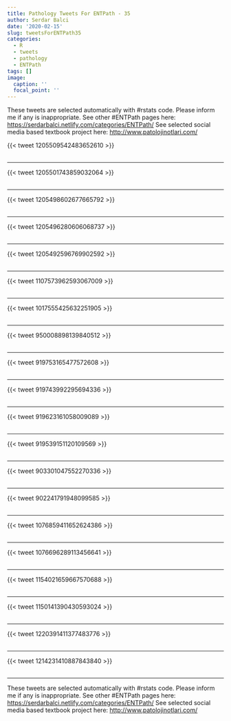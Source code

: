 ```yaml
---
title: Pathology Tweets For ENTPath - 35
author: Serdar Balci
date: '2020-02-15'
slug: tweetsForENTPath35
categories:
  - R
  - tweets
  - pathology
  - ENTPath
tags: []
image:
  caption: ''
  focal_point: ''
---
```



These tweets are selected automatically with #rstats code. Please inform me if any is inappropriate.
See other #ENTPath pages here: https://serdarbalci.netlify.com/categories/ENTPath/ 
See selected social media based textbook project here: http://www.patolojinotlari.com/

{{< tweet 1205509542483652610 >}}
<br>
<br>
<hr>
{{< tweet 1205501743859032064 >}}
<br>
<br>
<hr>
{{< tweet 1205498602677665792 >}}
<br>
<br>
<hr>
{{< tweet 1205496280606068737 >}}
<br>
<br>
<hr>
{{< tweet 1205492596769902592 >}}
<br>
<br>
<hr>
{{< tweet 1107573962593067009 >}}
<br>
<br>
<hr>
{{< tweet 1017555425632251905 >}}
<br>
<br>
<hr>
{{< tweet 950008898139840512 >}}
<br>
<br>
<hr>
{{< tweet 919753165477572608 >}}
<br>
<br>
<hr>
{{< tweet 919743992295694336 >}}
<br>
<br>
<hr>
{{< tweet 919623161058009089 >}}
<br>
<br>
<hr>
{{< tweet 919539151120109569 >}}
<br>
<br>
<hr>
{{< tweet 903301047552270336 >}}
<br>
<br>
<hr>
{{< tweet 902241791948099585 >}}
<br>
<br>
<hr>
{{< tweet 1076859411652624386 >}}
<br>
<br>
<hr>
{{< tweet 1076696289113456641 >}}
<br>
<br>
<hr>
{{< tweet 1154021659667570688 >}}
<br>
<br>
<hr>
{{< tweet 1150141390430593024 >}}
<br>
<br>
<hr>
{{< tweet 1220391411377483776 >}}
<br>
<br>
<hr>
{{< tweet 1214231410887843840 >}}
<br>
<br>
<hr>


These tweets are selected automatically with #rstats code. Please inform me if any is inappropriate.
See other #ENTPath pages here: https://serdarbalci.netlify.com/categories/ENTPath/ 
See selected social media based textbook project here: http://www.patolojinotlari.com/
